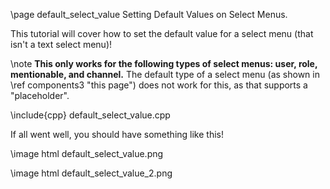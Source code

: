 \page default_select_value Setting Default Values on Select Menus.

This tutorial will cover how to set the default value for a select menu (that isn't a text select menu)!

\note **This only works for the following types of select menus: user, role, mentionable, and channel.** The default type of a select menu (as shown in \ref components3 "this page") does not work for this, as that supports a "placeholder".

\include{cpp} default_select_value.cpp

If all went well, you should have something like this!

\image html default_select_value.png

\image html default_select_value_2.png
